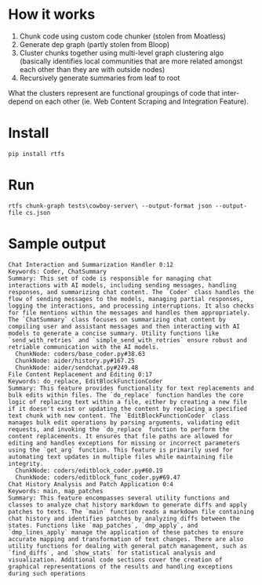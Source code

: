 # How it works
1. Chunk code using custom code chunker (stolen from Moatless)
2. Generate dep graph (partly stolen from Bloop)
3. Cluster chunks together using multi-level graph clustering algo (basically identifies local communities that are more related amongst each other than they are with outside nodes)
4. Recursively generate summaries from leaf to root

What the clusters represent are functional groupings of code that inter-depend on each other (ie. Web Content Scraping and Integration Feature).


# Install
```
pip install rtfs
```

# Run
```
rtfs chunk-graph tests\cowboy-server\ --output-format json --output-file cs.json
```

# Sample output
```
Chat Interaction and Summarization Handler 0:12
Keywords: Coder, ChatSummary
Summary: This set of code is responsible for managing chat interactions with AI models, including sending messages, handling responses, and summarizing chat content. The `Coder` class handles the flow of sending messages to the models, managing partial responses, logging the interactions, and processing interruptions. It also checks for file mentions within the messages and handles them appropriately. The `ChatSummary` class focuses on summarizing chat content by compiling user and assistant messages and then interacting with AI models to generate a concise summary. Utility functions like `send_with_retries` and `simple_send_with_retries` ensure robust and retriable communication with the AI models.
  ChunkNode: coders/base_coder.py#38.63
  ChunkNode: aider/history.py#167.25
  ChunkNode: aider/sendchat.py#249.48
File Content Replacement and Editing 0:17
Keywords: do_replace, EditBlockFunctionCoder
Summary: This feature provides functionality for text replacements and bulk edits within files. The `do_replace` function handles the core logic of replacing text within a file, either by creating a new file if it doesn't exist or updating the content by replacing a specified text chunk with new content. The `EditBlockFunctionCoder` class manages bulk edit operations by parsing arguments, validating edit requests, and invoking the `do_replace` function to perform the content replacements. It ensures that file paths are allowed for editing and handles exceptions for missing or incorrect parameters using the `get_arg` function. This feature is primarily used for automating text updates in multiple files while maintaining file integrity.
  ChunkNode: coders/editblock_coder.py#60.19
  ChunkNode: coders/editblock_func_coder.py#69.47
Chat History Analysis and Patch Application 0:4
Keywords: main, map_patches
Summary: This feature encompasses several utility functions and classes to analyze chat history markdown to generate diffs and apply patches to texts. The `main` function reads a markdown file containing chat history and identifies patches by analyzing diffs between the states. Functions like `map_patches`, `dmp_apply`, and `dmp_lines_apply` manage the application of these patches to ensure accurate mapping and transformation of text changes. There are also utility functions for dealing with general patch management, such as `find_diffs`, and `show_stats` for statistical analysis and visualization. Additional code sections cover the creation of graphical representations of the results and handling exceptions during such operations
```
